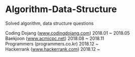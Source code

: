 # Algorithm-Data-Structure
Solved algorithm, data structure questions

Coding Dojang (www.codingdojang.com) 2018.01 ~ 2018.05 <br/>
Baekjoon (www.acmicpc.net) 2018.08 ~ 2018.11 <br/>
Programmers (programmers.co.kr) 2018.12 ~ <br/>
Hackerrank (www.hackerrank.com) 2018.12 ~ <br/>

